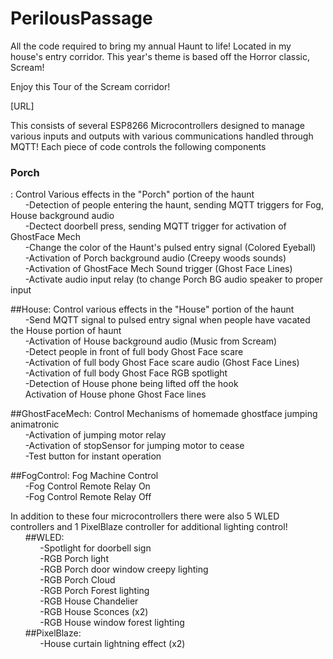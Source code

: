 # PerilousPassage
All the code required to bring my annual Haunt to life! Located in my house's entry corridor. This year's theme is based off the Horror classic, Scream!<br>

Enjoy this Tour of the Scream corridor!<br>

[URL]<br>


This consists of several ESP8266 Microcontrollers designed to manage various inputs and outputs with various communications handled through MQTT!
Each piece of code controls the following components<br>

<h3>Porch</h3>: Control Various effects in the "Porch" portion of the haunt<br>
    &nbsp;&nbsp;&nbsp;&nbsp;&nbsp;&nbsp;-Detection of people entering the haunt, sending MQTT triggers for Fog, House background audio<br>
    &nbsp;&nbsp;&nbsp;&nbsp;&nbsp;&nbsp;-Dectect doorbell press, sending MQTT trigger for activation of GhostFace Mech<br>
    &nbsp;&nbsp;&nbsp;&nbsp;&nbsp;&nbsp;-Change the color of the Haunt's pulsed entry signal (Colored Eyeball)<br>
    &nbsp;&nbsp;&nbsp;&nbsp;&nbsp;&nbsp;-Activation of Porch background audio (Creepy woods sounds)<br>
    &nbsp;&nbsp;&nbsp;&nbsp;&nbsp;&nbsp;-Activation of GhostFace Mech Sound trigger (Ghost Face Lines)<br>
    &nbsp;&nbsp;&nbsp;&nbsp;&nbsp;&nbsp;-Activate audio input relay (to change Porch BG audio speaker to proper input<br>

##House: Control various effects in the "House" portion of the haunt<br>
    &nbsp;&nbsp;&nbsp;&nbsp;&nbsp;&nbsp;-Send MQTT signal to pulsed entry signal when people have vacated the House portion of haunt<br>
    &nbsp;&nbsp;&nbsp;&nbsp;&nbsp;&nbsp;-Activation of House background audio (Music from Scream)<br>
    &nbsp;&nbsp;&nbsp;&nbsp;&nbsp;&nbsp;-Detect people in front of full body Ghost Face scare<br>
    &nbsp;&nbsp;&nbsp;&nbsp;&nbsp;&nbsp;-Activation of full body Ghost Face scare audio (Ghost Face Lines)<br>
    &nbsp;&nbsp;&nbsp;&nbsp;&nbsp;&nbsp;-Activation of full body Ghost Face RGB spotlight<br>
    &nbsp;&nbsp;&nbsp;&nbsp;&nbsp;&nbsp;-Detection of House phone being lifted off the hook<br>
    &nbsp;&nbsp;&nbsp;&nbsp;&nbsp;&nbsp;Activation of House phone Ghost Face lines<br>

##GhostFaceMech: Control Mechanisms of homemade ghostface jumping animatronic<br>
    &nbsp;&nbsp;&nbsp;&nbsp;&nbsp;&nbsp;-Activation of jumping motor relay<br>
    &nbsp;&nbsp;&nbsp;&nbsp;&nbsp;&nbsp;-Activation of stopSensor for jumping motor to cease<br>
    &nbsp;&nbsp;&nbsp;&nbsp;&nbsp;&nbsp;-Test button for instant operation<br>
  
##FogControl: Fog Machine Control<br>
    &nbsp;&nbsp;&nbsp;&nbsp;&nbsp;&nbsp;-Fog Control Remote Relay On<br>
    &nbsp;&nbsp;&nbsp;&nbsp;&nbsp;&nbsp;-Fog Control Remote Relay Off<br>

In addition to these four microcontrollers there were also 5 WLED controllers and 1 PixelBlaze controller
for additional lighting control!<br>
    &nbsp;&nbsp;&nbsp;&nbsp;&nbsp;&nbsp;##WLED:<br>
        &nbsp;&nbsp;&nbsp;&nbsp;&nbsp;&nbsp;&nbsp;&nbsp;&nbsp;&nbsp;&nbsp;&nbsp;-Spotlight for doorbell sign<br>
        &nbsp;&nbsp;&nbsp;&nbsp;&nbsp;&nbsp;&nbsp;&nbsp;&nbsp;&nbsp;&nbsp;&nbsp;-RGB Porch light <br>
        &nbsp;&nbsp;&nbsp;&nbsp;&nbsp;&nbsp;&nbsp;&nbsp;&nbsp;&nbsp;&nbsp;&nbsp;-RGB Porch door window creepy lighting<br>
        &nbsp;&nbsp;&nbsp;&nbsp;&nbsp;&nbsp;&nbsp;&nbsp;&nbsp;&nbsp;&nbsp;&nbsp;-RGB Porch Cloud <br>
        &nbsp;&nbsp;&nbsp;&nbsp;&nbsp;&nbsp;&nbsp;&nbsp;&nbsp;&nbsp;&nbsp;&nbsp;-RGB Porch Forest lighting<br>
        &nbsp;&nbsp;&nbsp;&nbsp;&nbsp;&nbsp;&nbsp;&nbsp;&nbsp;&nbsp;&nbsp;&nbsp;-RGB House Chandelier<br>
        &nbsp;&nbsp;&nbsp;&nbsp;&nbsp;&nbsp;&nbsp;&nbsp;&nbsp;&nbsp;&nbsp;&nbsp;-RGB House Sconces (x2)<br>
        &nbsp;&nbsp;&nbsp;&nbsp;&nbsp;&nbsp;&nbsp;&nbsp;&nbsp;&nbsp;&nbsp;&nbsp;-RGB House window forest lighting<br>
    &nbsp;&nbsp;&nbsp;&nbsp;&nbsp;&nbsp;##PixelBlaze:<br>
        &nbsp;&nbsp;&nbsp;&nbsp;&nbsp;&nbsp;&nbsp;&nbsp;&nbsp;&nbsp;&nbsp;&nbsp;-House curtain lightning effect (x2)<br>
